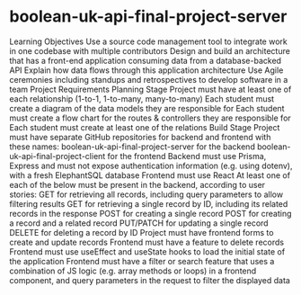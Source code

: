 # boolean-uk-api-final-project-server

Learning Objectives
Use a source code management tool to integrate work in one codebase with multiple contributors
Design and build an architecture that has a front-end application consuming data from a database-backed API
Explain how data flows through this application architecture
Use Agile ceremonies including standups and retrospectives to develop software in a team
Project Requirements
Planning Stage
Project must have at least one of each relationship (1-to-1, 1-to-many, many-to-many)
Each student must create a diagram of the data models they are responsible for
Each student must create a flow chart for the routes & controllers they are responsible for
Each student must create at least one of the relations
Build Stage
Project must have separate GitHub repositories for backend and frontend with these names:
boolean-uk-api-final-project-server for the backend
boolean-uk-api-final-project-client for the frontend
Backend must use Prisma, Express and must not expose authentication information (e.g. using dotenv), with a fresh ElephantSQL database
Frontend must use React
At least one of each of the below must be present in the backend, according to user stories:
GET for retrieving all records, including query parameters to allow filtering results
GET for retrieving a single record by ID, including its related records in the response
POST for creating a single record
POST for creating a record and a related record
PUT/PATCH for updating a single record
DELETE for deleting a record by ID
Project must have frontend forms to create and update records
Frontend must have a feature to delete records
Frontend must use useEffect and useState hooks to load the initial state of the application
Frontend must have a filter or search feature that uses a combination of JS logic (e.g. array methods or loops) in a frontend component, and query parameters in the request to filter the displayed data
